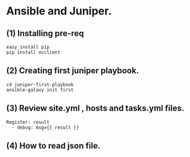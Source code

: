 # Ansible and Juniper.
## (1) Installing pre-req 

	easy_install pip 
	pip install ncclient
## (2)  Creating first juniper playbook.
	cd juniper-first-playbook
	ansible-galaxy init first
## (3) Review site.yml , hosts and tasks.yml files.



	Register: result
      - debug: msg={{ result }} 
## (4) How to read json file. 
